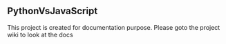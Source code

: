## PythonVsJavaScript

This project is created for documentation purpose. Please goto the project wiki to look at the docs
